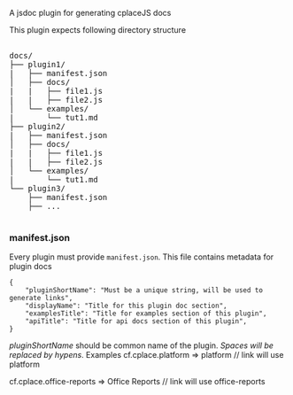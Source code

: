 A jsdoc plugin for generating cplaceJS docs

This plugin expects following directory structure
  
<pre>   
docs/
├── plugin1/
|   ├── manifest.json
│   ├── docs/
|   |   ├── file1.js
|   |   ├── file2.js
│   └── examples/
|       └── tut1.md 
├── plugin2/
|   ├── manifest.json
│   ├── docs/
|   |   ├── file1.js
|   |   ├── file2.js
│   └── examples/
|       └── tut1.md 
└── plugin3/
    ├── manifest.json
    ├── ...
   
</pre>

### manifest.json
Every plugin must provide <code>manifest.json</code>. This file contains metadata for plugin docs 

```json5
{
    "pluginShortName": "Must be a unique string, will be used to generate links",
    "displayName": "Title for this plugin doc section",
    "examplesTitle": "Title for examples section of this plugin",
    "apiTitle": "Title for api docs section of this plugin",
}
```


*pluginShortName* should be common name of the plugin. _Spaces will be replaced by hypens_. 
Examples 
cf.cplace.platform => platform // link will use platform

cf.cplace.office-reports => Office Reports // link will use office-reports


    
    

